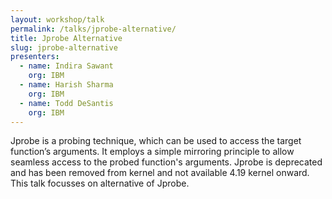 ```yaml
---
layout: workshop/talk
permalink: /talks/jprobe-alternative/
title: Jprobe Alternative
slug: jprobe-alternative
presenters:
  - name: Indira Sawant
    org: IBM
  - name: Harish Sharma
    org: IBM
  - name: Todd DeSantis
    org: IBM
---
```


Jprobe is a probing technique, which can be used to access the target function’s
arguments. It employs a simple mirroring principle to allow seamless access to
the probed function's arguments. Jprobe is deprecated and has been removed from
kernel and not available 4.19 kernel onward. This talk focusses on alternative
of Jprobe.
